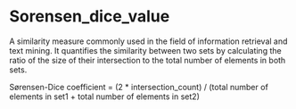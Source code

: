 # Sorensen_dice_value

A similarity measure commonly used in the field of information retrieval and text mining. It quantifies the similarity between two sets by calculating the ratio of the size of their intersection to the total number of elements in both sets.

Sørensen-Dice coefficient = (2 * intersection_count) / (total number of elements in set1 + total number of elements in set2)
